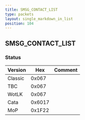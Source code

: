 ```yaml
---
title: SMSG_CONTACT_LIST
type: packets
layout: single_markdown_in_list
position: 104
---
```


## SMSG_CONTACT_LIST

### Status

Version    | Hex        | Comment
---------- | ---------- | ---------- 
Classic    | 0x067      | 
TBC        | 0x067      | 
WotLK      | 0x067      | 
Cata       | 0x6017     | 
MoP        | 0x1F22     | 